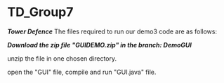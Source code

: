# TD_Group7

***Tower Defence***
The files required to run our demo3 code are as follows:
 
  ***Download the zip file "GUIDEMO.zip" in the branch: DemoGUI***
  
  unzip the file in one chosen directory.
  
  open the "GUI" file, compile and run "GUI.java" file.
